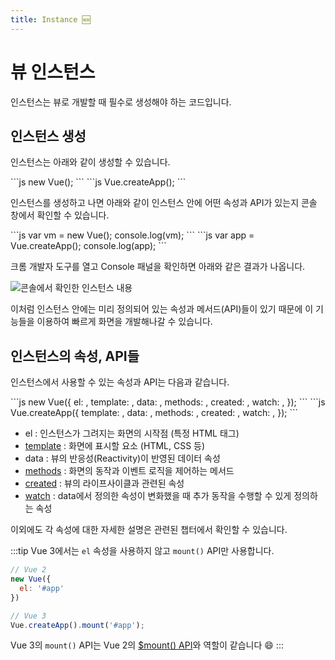 ```yaml
---
title: Instance 🆕
---
```


# 뷰 인스턴스

인스턴스는 뷰로 개발할 때 필수로 생성해야 하는 코드입니다.

## 인스턴스 생성

인스턴스는 아래와 같이 생성할 수 있습니다.

<code-group>
<code-block title="Vue 2">
```js
new Vue();
```
</code-block>

<code-block title="Vue 3">
```js
Vue.createApp();
```
</code-block>
</code-group>

인스턴스를 생성하고 나면 아래와 같이 인스턴스 안에 어떤 속성과 API가 있는지 콘솔 창에서 확인할 수 있습니다.

<code-group>
<code-block title="Vue 2">
```js
var vm = new Vue();
console.log(vm);
```
</code-block>

<code-block title="Vue 3">
```js
var app = Vue.createApp();
console.log(app);
```
</code-block>
</code-group>

크롬 개발자 도구를 열고 Console 패널을 확인하면 아래와 같은 결과가 나옵니다.

![콘솔에서 확인한 인스턴스 내용](../.vuepress/public/images/console-instance.png)

이처럼 인스턴스 안에는 미리 정의되어 있는 속성과 메서드(API)들이 있기 때문에 이 기능들을 이용하여 빠르게 화면을 개발해나갈 수 있습니다.

## 인스턴스의 속성, API들

인스턴스에서 사용할 수 있는 속성과 API는 다음과 같습니다.

<code-group>
<code-block title="Vue 2">
```js
new Vue({
  el: ,
  template: ,
  data: ,
  methods: ,
  created: ,
  watch: ,
});
```
</code-block>

<code-block title="Vue 3">
```js
Vue.createApp({
  template: ,
  data: ,
  methods: ,
  created: ,
  watch: ,
});
```
</code-block>
</code-group>

- el : 인스턴스가 그려지는 화면의 시작점 (특정 HTML 태그)
- [template](/vue/template.html) : 화면에 표시할 요소 (HTML, CSS 등)
- data : 뷰의 반응성(Reactivity)이 반영된 데이터 속성
- [methods](/syntax/methods.html) : 화면의 동작과 이벤트 로직을 제어하는 메서드
- [created](/vue/life-cycle.html) : 뷰의 라이프사이클과 관련된 속성
- [watch](/syntax/watch.html) : data에서 정의한 속성이 변화했을 때 추가 동작을 수행할 수 있게 정의하는 속성

이외에도 각 속성에 대한 자세한 설명은 관련된 챕터에서 확인할 수 있습니다.

:::tip
Vue 3에서는 `el` 속성을 사용하지 않고 `mount()` API만 사용합니다.

```js
// Vue 2
new Vue({
  el: '#app'
})

// Vue 3
Vue.createApp().mount('#app');
```

Vue 3의 `mount()` API는 Vue 2의 [$mount() API](https://v2.vuejs.org/v2/api/#vm-mount)와 역할이 같습니다  :smile:
:::
